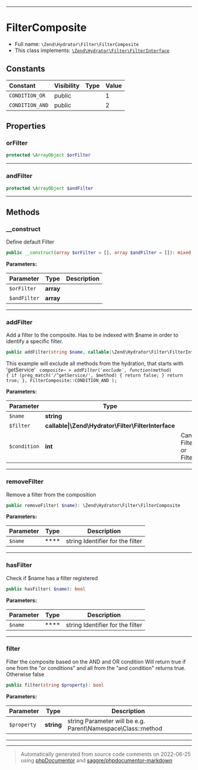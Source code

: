 ***

# FilterComposite





* Full name: `\Zend\Hydrator\Filter\FilterComposite`
* This class implements:
[`\Zend\Hydrator\Filter\FilterInterface`](./FilterInterface.md)


## Constants

| Constant | Visibility | Type | Value |
|:---------|:-----------|:-----|:------|
|`CONDITION_OR`|public| |1|
|`CONDITION_AND`|public| |2|

## Properties


### orFilter



```php
protected \ArrayObject $orFilter
```






***

### andFilter



```php
protected \ArrayObject $andFilter
```






***

## Methods


### __construct

Define default Filter

```php
public __construct(array $orFilter = [], array $andFilter = []): mixed
```








**Parameters:**

| Parameter | Type | Description |
|-----------|------|-------------|
| `$orFilter` | **array** |  |
| `$andFilter` | **array** |  |




***

### addFilter

Add a filter to the composite. Has to be indexed with $name in
order to identify a specific filter.

```php
public addFilter(string $name, callable|\Zend\Hydrator\Filter\FilterInterface $filter, int $condition = self::CONDITION_OR): \Zend\Hydrator\Filter\FilterComposite
```

This example will exclude all methods from the hydration, that starts with 'getService'
<code>
$composite->addFilter('exclude',
    function ($method) {
        if (preg_match('/^getService/', $method) {
            return false;
        }
        return true;
    }, FilterComposite::CONDITION_AND
);
</code>






**Parameters:**

| Parameter | Type | Description |
|-----------|------|-------------|
| `$name` | **string** |  |
| `$filter` | **callable&#124;\Zend\Hydrator\Filter\FilterInterface** |  |
| `$condition` | **int** | Can be either<br />FilterComposite::CONDITION_OR or FilterComposite::CONDITION_AND |




***

### removeFilter

Remove a filter from the composition

```php
public removeFilter( $name): \Zend\Hydrator\Filter\FilterComposite
```








**Parameters:**

| Parameter | Type | Description |
|-----------|------|-------------|
| `$name` | **** | string Identifier for the filter |




***

### hasFilter

Check if $name has a filter registered

```php
public hasFilter( $name): bool
```








**Parameters:**

| Parameter | Type | Description |
|-----------|------|-------------|
| `$name` | **** | string Identifier for the filter |




***

### filter

Filter the composite based on the AND and OR condition
Will return true if one from the "or conditions" and all from
the "and condition" returns true. Otherwise false

```php
public filter(string $property): bool
```








**Parameters:**

| Parameter | Type | Description |
|-----------|------|-------------|
| `$property` | **string** | string Parameter will be e.g. Parent\Namespace\Class::method |




***


***
> Automatically generated from source code comments on 2022-06-25 using [phpDocumentor](http://www.phpdoc.org/) and [saggre/phpdocumentor-markdown](https://github.com/Saggre/phpDocumentor-markdown)
